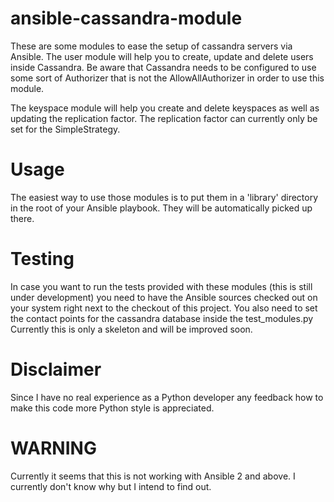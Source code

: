 # ansible-cassandra-module
These are some modules to ease the setup of cassandra servers via Ansible.
The user module will help you to create, update and delete users inside Cassandra.
Be aware that Cassandra needs to be configured to use some sort of
Authorizer that is not the AllowAllAuthorizer in order to use this module.

The keyspace module will help you create and delete keyspaces as well as
updating the replication factor. The replication factor can currently
only be set for the SimpleStrategy.

# Usage
The easiest way to use those modules is to put them in a 'library' directory
in the root of your Ansible playbook. They will be automatically picked up there.

# Testing
In case you want to run the tests provided with these modules (this is still under development)
you need to have the Ansible sources checked out on your system right next to the checkout of this
project. You also need to set the contact points for the cassandra database inside the test_modules.py
Currently this is only a skeleton and will be improved soon.

# Disclaimer
Since I have no real experience as a Python developer any feedback how to
make this code more Python style is appreciated.

# WARNING
Currently it seems that this is not working with Ansible 2 and above. I currently don't know why but I intend to find out.